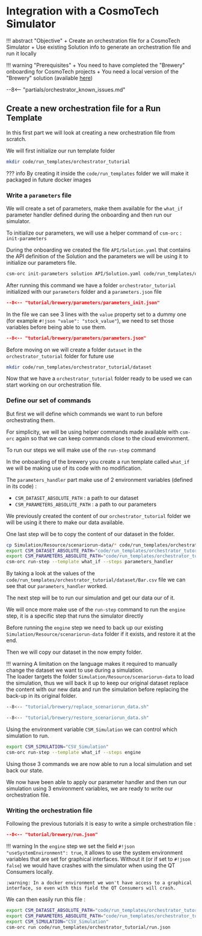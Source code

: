 # Integration with a CosmoTech Simulator

!!! abstract "Objective"
    + Create an orchestration file for a CosmoTech Simulator
    + Use existing Solution info to generate an orchestration file and run it locally

!!! warning "Prerequisites"
    + You need to have completed the "Brewery" onboarding for CosmoTech projects
    + You need a local version of the "Brewery" solution (available [here](https://github.com/Cosmo-Tech/onboarding-brewery-solution))

--8<-- "partials/orchestrator_known_issues.md"

## Create a new orchestration file for a Run Template

In this first part we will look at creating a new orchestration file from scratch.

We will first initialize our run template folder

```bash title="create orchestrator_tutorial run template folder"
mkdir code/run_templates/orchestrator_tutorial
```

??? info
    By creating it inside the `code/run_templates` folder we will make it packaged in future docker images

### Write a `parameters` file

We will create a set of parameters, make them available for the `what_if` parameter handler defined during the onboarding and then run our simulator.

To initialize our parameters, we will use a helper command of `csm-orc` : `init-parameters`

During the onboarding we created the file `API/Solution.yaml` that contains the API definition of the Solution and the parameters we will be using it to initialize our parameters file. 

```bash title="Initialize parameters.json"
csm-orc init-parameters solution API/Solution.yaml code/run_templates/orchestrator_tutorial/parameters what_if --no-write-csv --write-json
```

After running this command we have a folder `orchestrator_tutorial` initialized with our `parameters` folder and a `parameters.json` file

```json title="code/run_templates/orchestrator_tutorial/parameters/parameters.json" linenums="1"
--8<-- "tutorial/brewery/parameters/parameters_init.json"
```

In the file we can see 3 lines with the `value` property set to a dummy one (for example `#!json "value": "stock_value"`), we need to set those variables before being able to use them.

```json title="updated parameters.json" linenums="1" hl_lines="4 10 16"
--8<-- "tutorial/brewery/parameters/parameters.json"
```

Before moving on we will create a folder `dataset` in the `orchestrator_tutorial` folder for future use

```bash
mkdir code/run_templates/orchestrator_tutorial/dataset
```

Now that we have a `orchestrator_tutorial` folder ready to be used we can start working on our orchestration file.

### Define our set of commands

But first we will define which commands we want to run before orchestrating them.

For simplicity, we will be using helper commands made available with `csm-orc` again so that we can keep commands close to the cloud environment.

To run our steps we will make use of the `run-step` command

In the onboarding of the brewery you create a run template called `what_if` we will be making use of its code with no modification.

The `parameters_handler` part make use of 2 environment variables (defined in its code) :

+ `CSM_DATASET_ABSOLUTE_PATH` : a path to our dataset  
+ `CSM_PARAMETERS_ABSOLUTE_PATH` : a path to our parameters

We previously created the content of our `orchestrator_tutorial` folder we will be using it there to make our data available.

One last step will be to copy the content of our dataset in the folder.

```bash title="run parameter handler step"
cp Simulation/Resource/scenariorun-data/* code/run_templates/orchestrator_tutorial/dataset
export CSM_DATASET_ABSOLUTE_PATH="code/run_templates/orchestrator_tutorial/dataset"
export CSM_PARAMETERS_ABSOLUTE_PATH="code/run_templates/orchestrator_tutorial/parameters"
csm-orc run-step --template what_if --steps parameters_handler
```

By taking a look at the values of the `code/run_templates/orchestrator_tutorial/dataset/Bar.csv` file we can see that our `parameters_handler` worked.

The next step will be to run our simulation and get our data our of it.

We will once more make use of the `run-step` command to run the `engine` step, it is a specific step that runs the simulator directly

Before running the `engine` step we need to back up our existing `Simulation/Resource/scenariorun-data` folder if it exists, and restore it at the end.

Then we will copy our dataset in the now empty folder.

!!! warning
    A limitation on the language makes it required to manually change the dataset we want to use during a simulation.  
    The loader targets the folder `Simulation/Resource/scenariorun-data` to load the simulation, 
    thus we will back it up to keep our original dataset replace the content with our new data and run the simulation 
    before replacing the back-up in its original folder.

```bash title="code/run_templates/orchestrator_tutorial/replace_scenariorun_data.sh"
--8<-- "tutorial/brewery/replace_scenariorun_data.sh"
```

```bash title="code/run_templates/orchestrator_tutorial/restore_scenariorun_data.sh"
--8<-- "tutorial/brewery/restore_scenariorun_data.sh"
```

Using the environment variable `CSM_Simulation` we can control which simulation to run.

```bash title="run simulation"
export CSM_SIMULATION="CSV_Simulation"
csm-orc run-step --template what_if --steps engine
```

Using those 3 commands we are now able to run a local simulation and set back our state.

We now have been able to apply our parameter handler and then run our simulation using 3 environment variables, 
we are ready to write our orchestration file.

### Writing the orchestration file

Following the previous tutorials it is easy to write a simple orchestration file :

```json title="code/run_templates/orchestrator_tutorial/run.json" 
--8<-- "tutorial/brewery/run.json"
```

!!! warning
    In the `engine` step we set the field `#!json "useSystemEnvironment": true`, 
    it allows to use the system environment variables that are set for graphical interfaces.
    Without it (or if set to `#!json false`) we would have crashes with the simulator when using the QT Consumers locally.
    
    :warning: In a docker environment we won't have access to a graphical interface, so even with this field the QT Consumers will crash.


We can then easily run this file :

```bash title="run run.json" 
export CSM_DATASET_ABSOLUTE_PATH="code/run_templates/orchestrator_tutorial/dataset"
export CSM_PARAMETERS_ABSOLUTE_PATH="code/run_templates/orchestrator_tutorial/parameters"
export CSM_SIMULATION="CSV_Simulation"
csm-orc run code/run_templates/orchestrator_tutorial/run.json
```